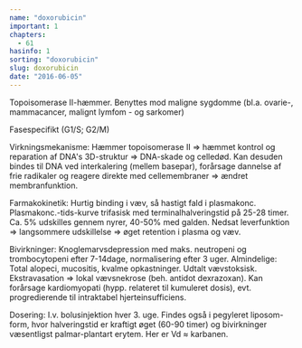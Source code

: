 ```yaml
---
name: "doxorubicin"
important: 1
chapters:
  - 61
hasinfo: 1
sorting: "doxorubicin"
slug: doxorubicin
date: "2016-06-05"
---
```


Topoisomerase II-hæmmer. Benyttes mod maligne sygdomme (bl.a. ovarie-,
mammacancer, malignt lymfom - og sarkomer)

Fasespecifikt (G1/S; G2/M)

Virkningsmekanisme: Hæmmer topoisomerase II => hæmmet kontrol og reparation af
DNA's 3D-struktur => DNA-skade og celledød. Kan desuden bindes til DNA ved
interkalering (mellem basepar), forårsage dannelse af frie radikaler og reagere
direkte med cellemembraner => ændret membranfunktion.

Farmakokinetik: Hurtig binding i væv, så hastigt fald i plasmakonc.
Plasmakonc.-tids-kurve trifasisk med terminalhalveringstid på 25-28 timer. Ca.
5% udskilles gennem nyrer, 40-50% med galden. Nedsat leverfunktion =>
langsommere udskillelse => øget retention i plasma og væv.

Bivirkninger: Knoglemarvsdepression med maks. neutropeni og trombocytopeni efter
7-14dage, normalisering efter 3 uger. Almindelige: Total alopeci, mucositis,
kvalme opkastninger. Udtalt vævstoksisk. Ekstravasation => lokal vævsnekrose
(beh. antidot dexrazoxan). Kan forårsage kardiomyopati (hypp. relateret til
kumuleret dosis), evt. progredierende til intraktabel hjerteinsufficiens.

Dosering: I.v. bolusinjektion hver 3. uge. Findes også i pegyleret liposom-form,
hvor halveringstid er kraftigt øget (60-90 timer) og bivirkninger væsentligst
palmar-plantart erytem. Her er Vd ≈ karbanen.
